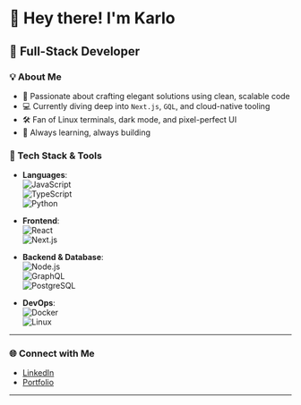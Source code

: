 # 👋 Hey there! I'm Karlo
## 🚀 Full-Stack Developer

### 💡 About Me

- 🔧 Passionate about crafting elegant solutions using clean, scalable code
- 💻 Currently diving deep into `Next.js`, `GQL`, and cloud-native tooling
- 🛠️ Fan of Linux terminals, dark mode, and pixel-perfect UI
- 🧠 Always learning, always building

### 🧰 Tech Stack & Tools

- **Languages**:  
  ![JavaScript](https://img.shields.io/badge/-JavaScript-F7DF1E?logo=javascript&logoColor=black&style=for-the-badge)  
  ![TypeScript](https://img.shields.io/badge/-TypeScript-3178C6?logo=typescript&logoColor=white&style=for-the-badge)  
  ![Python](https://img.shields.io/badge/-Python-3776AB?logo=python&logoColor=white&style=for-the-badge)

- **Frontend**:  
  ![React](https://img.shields.io/badge/-React-61DAFB?logo=react&logoColor=black&style=for-the-badge)  
  ![Next.js](https://img.shields.io/badge/-Next.js-000000?logo=next.js&logoColor=white&style=for-the-badge)

- **Backend & Database**:  
  ![Node.js](https://img.shields.io/badge/-Node.js-339933?logo=node.js&logoColor=white&style=for-the-badge)  
  ![GraphQL](https://img.shields.io/badge/-GraphQL-E10098?logo=graphql&logoColor=white&style=for-the-badge)  
  ![PostgreSQL](https://img.shields.io/badge/-PostgreSQL-4169E1?logo=postgresql&logoColor=white&style=for-the-badge)

- **DevOps**:  
  ![Docker](https://img.shields.io/badge/-Docker-2496ED?logo=docker&logoColor=white&style=for-the-badge)  
  ![Linux](https://img.shields.io/badge/-Linux-FCC624?logo=linux&logoColor=black&style=for-the-badge)

---

### 🌐 Connect with Me

- [LinkedIn](https://www.linkedin.com/in/karlo-starcevic/)  
- [Portfolio](https://starcode.tech)

---
